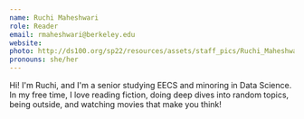 ```yaml
---
name: Ruchi Maheshwari
role: Reader
email: rmaheshwari@berkeley.edu
website: 
photo: http://ds100.org/sp22/resources/assets/staff_pics/Ruchi_Maheshwari.jpeg
pronouns: she/her
---
```

Hi! I'm Ruchi, and I'm a senior studying EECS and minoring in Data Science. In my free time, I love reading fiction, doing deep dives into random topics, being outside, and watching movies that make you think!
